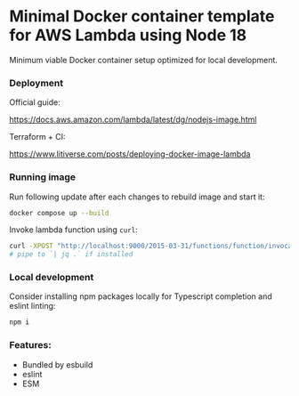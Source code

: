 # Minimal Docker container template for AWS Lambda using Node 18

Minimum viable Docker container setup optimized for local development. 

### Deployment

Official guide:

https://docs.aws.amazon.com/lambda/latest/dg/nodejs-image.html

Terraform + CI:

https://www.litiverse.com/posts/deploying-docker-image-lambda

### Running image

Run following update after each changes to rebuild image and start it:

```bash
docker compose up --build
```

Invoke lambda function using `curl`:

```bash
curl -XPOST "http://localhost:9000/2015-03-31/functions/function/invocations" -d '{ "limit": 3 }'
# pipe to `| jq .` if installed
```

### Local development

Consider installing npm packages locally for Typescript completion and eslint linting:

```bash
npm i
```


### Features:

- Bundled by esbuild
- eslint
- ESM